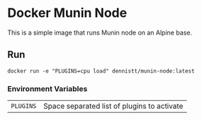 # Docker Munin Node

This is a simple image that runs Munin node on an Alpine base.

## Run
```
docker run -e "PLUGINS=cpu load" dennistt/munin-node:latest
```
### Environment Variables
<table>
    <tr>
        <td><code>PLUGINS</code></td>
        <td>Space separated list of plugins to activate</td>
    </tr>
</table>
